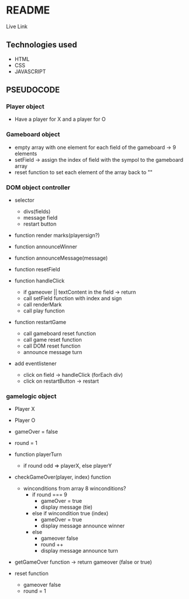 # README

Live Link

## Technologies used

- HTML
- CSS
- JAVASCRIPT

## PSEUDOCODE

### Player object

- Have a player for X and a player for O

### Gameboard object

- empty array with one element for each field of the gameboard -> 9 elements
- setField -> assign the index of field with the sympol to the gameboard array
- reset function to set each element of the array back to ""

### DOM object controller

- selector

  - divs(fields)
  - message field
  - restart button

- function render marks(playersign?)

- function announceWinner

- function announceMessage(message)

- function resetField

- function handleClick

  - if gameover || textContent in the field -> return
  - call setField function with index and sign
  - call renderMark
  - call play function

- function restartGame

  - call gameboard reset function
  - call game reset function
  - call DOM reset function
  - announce message turn

- add eventlistener
  - click on field -> handleClick (forEach div)
  - click on restartButton -> restart

### gamelogic object

- Player X
- Player O
- gameOver = false
- round = 1

- function playerTurn

  - if round odd => playerX, else playerY

- checkGameOver(player, index) function

  - winconditions from array
    8 winconditions?
    - if round === 9
      - gameOver = true
      - display message (tie)
    - else if wincondition true (index)
      - gameOver = true
      - display message announce winner
    - else
      - gameover false
      - round ++
      - display message announce turn

- getGameOver function -> return gameover (false or true)

- reset function
  - gameover false
  - round = 1
